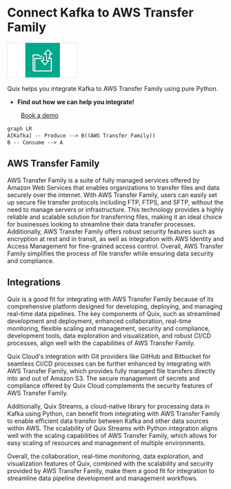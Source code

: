 # Connect Kafka to AWS Transfer Family

![](./images/logo_1.jpg)

Quix helps you integrate Kafka to AWS Transfer Family using pure Python.

<div class="grid cards blog-grid-card" markdown>

- __Find out how we can help you integrate!__

    <a class="md-button md-button--primary" href="https://share.hsforms.com/1iW0TmZzKQMChk0lxd_tGiw4yjw2?__hstc=175542013.2303933fbd746c0ac86d9ccbe9bc9100.1728383268831.1729603416735.1729620918855.31&__hssc=175542013.1.1729620918855&__hsfp=2132701734" target="_blank" style="margin:.5rem;">Book a demo</a>

</div>

```mermaid
graph LR
A[Kafka] -- Produce --> B((AWS Transfer Family))
B -- Consume --> A
```

## AWS Transfer Family

AWS Transfer Family is a suite of fully managed services offered by Amazon Web Services that enables organizations to transfer files and data securely over the internet. With AWS Transfer Family, users can easily set up secure file transfer protocols including FTP, FTPS, and SFTP, without the need to manage servers or infrastructure. This technology provides a highly reliable and scalable solution for transferring files, making it an ideal choice for businesses looking to streamline their data transfer processes. Additionally, AWS Transfer Family offers robust security features such as encryption at rest and in transit, as well as integration with AWS Identity and Access Management for fine-grained access control. Overall, AWS Transfer Family simplifies the process of file transfer while ensuring data security and compliance.

## Integrations

Quix is a good fit for integrating with AWS Transfer Family because of its comprehensive platform designed for developing, deploying, and managing real-time data pipelines. The key components of Quix, such as streamlined development and deployment, enhanced collaboration, real-time monitoring, flexible scaling and management, security and compliance, development tools, data exploration and visualization, and robust CI/CD processes, align well with the capabilities of AWS Transfer Family.

Quix Cloud's integration with Git providers like GitHub and Bitbucket for seamless CI/CD processes can be further enhanced by integrating with AWS Transfer Family, which provides fully managed file transfers directly into and out of Amazon S3. The secure management of secrets and compliance offered by Quix Cloud complements the security features of AWS Transfer Family.

Additionally, Quix Streams, a cloud-native library for processing data in Kafka using Python, can benefit from integrating with AWS Transfer Family to enable efficient data transfer between Kafka and other data sources within AWS. The scalability of Quix Streams with Python integration aligns well with the scaling capabilities of AWS Transfer Family, which allows for easy scaling of resources and management of multiple environments.

Overall, the collaboration, real-time monitoring, data exploration, and visualization features of Quix, combined with the scalability and security provided by AWS Transfer Family, make them a good fit for integration to streamline data pipeline development and management workflows.


